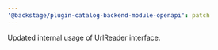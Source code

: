 ```yaml
---
'@backstage/plugin-catalog-backend-module-openapi': patch
---
```


Updated internal usage of UrlReader interface.
